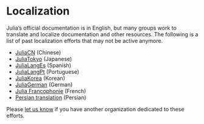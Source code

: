 # Localization

Julia’s official documentation is in English, but many groups work to translate and localize documentation and other resources. The following is a list of past localization efforts that may not be active anymore.

* [JuliaCN](https://github.com/JuliaCN/JuliaZH.jl) (Chinese)
* [JuliaTokyo](http://julia.tokyo/) (Japanese)
* [JuliaLangEs](https://github.com/JuliaLangEs) (Spanish)
* [JuliaLangPt](https://github.com/JuliaLangPt) (Portuguese)
* [JuliaKorea](https://juliakorea.github.io/ko/) (Korean)
* [JuliaGerman](https://github.com/JuliaLangGerman) (German)
* [Julia Francophonie](https://www.juliafran.org/) (French)
* [Persian translation](https://github.com/AppliedLinearAlgebra-Sharif/julia-docs) (Persian)

Please [let us know](https://github.com/JuliaLang/www.julialang.org/issues/new) if you have another organization dedicated to these efforts.
